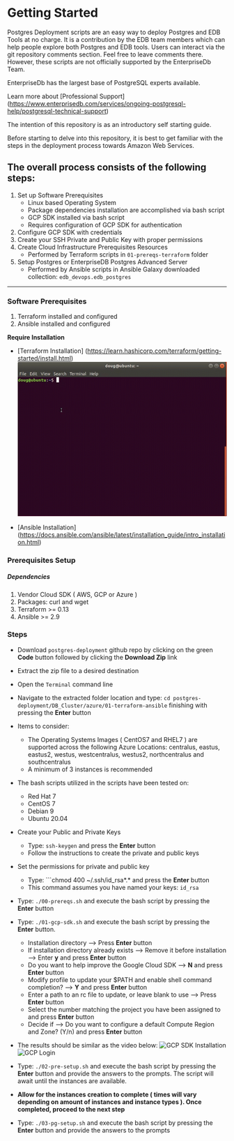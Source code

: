 # Getting Started
Postgres Deployment scripts are an easy way to deploy Postgres and EDB Tools at no charge. It is a contribution by the EDB team members which can help people explore both Postgres and EDB tools. Users can interact via the git repository comments section. Feel free to leave comments there. However, these scripts are not officially supported by the EnterpriseDb Team.

EnterpriseDb has the largest base of PostgreSQL experts available.

Learn more about [Professional Support] (https://www.enterprisedb.com/services/ongoing-postgresql-help/postgresql-technical-support)

The intention of this repository is as an introductory self starting guide.

Before starting to delve into this repository, it is best to get familiar with the steps in the deployment process towards Amazon Web Services.

## The overall process consists of the following steps:

1. Set up Software Prerequisites
   * Linux based Operating System
   * Package dependencies installation are accomplished via bash script
   * GCP SDK installed via bash script
   * Requires configuration of GCP SDK for authentication
2. Configure GCP SDK with credentials
3. Create your SSH Private and Public Key with proper permissions
4. Create Cloud Infrastructure Prerequisites Resources
   * Performed by Terraform scripts in ```01-prereqs-terraform``` folder
5. Setup Postgres or EnterpriseDB Postgres Advanced Server
   * Performed by Ansible scripts in Ansible Galaxy downloaded collection: ```edb_devops.edb_postgres```

----
### Software Prerequisites
1. Terraform installed and configured
2. Ansible installed and configured

**Require Installation**

* [Terraform Installation]  (https://learn.hashicorp.com/terraform/getting-started/install.html)
  ![Terraform 0.13 Installation](demos/Terraform_0.13_Installation.gif)

* [Ansible Installation] (https://docs.ansible.com/ansible/latest/installation_guide/intro_installation.html)

### Prerequisites Setup
##### Dependencies
1. Vendor Cloud SDK ( AWS, GCP or Azure )
2. Packages: curl and wget
1. Terraform >= 0.13
2. Ansible >= 2.9

### Steps

* Download ```postgres-deployment``` github repo by clicking on the green **Code** button followed by clicking the **Download Zip** link

* Extract the zip file to a desired destination
 
* Open the ```Terminal``` command line

* Navigate to the extracted folder location and type: ```cd postgres-deployment/DB_Cluster/azure/01-terraform-ansible``` finishing with pressing the **Enter** button

* Items to consider:
  * The Operating Systems Images ( CentOS7 and RHEL7 ) are supported across the following Azure Locations: centralus, eastus, eastus2, westus, westcentralus, westus2, northcentralus and southcentralus
  * A minimum of 3 instances is recommended

* The bash scripts utilized in the scripts have been tested on:
  * Red Hat 7
  * CentOS 7
  * Debian 9
  * Ubuntu 20.04

* Create your Public and Private Keys
  * Type: ```ssh-keygen``` and press the **Enter** button
  * Follow the instructions to create the private and public keys

* Set the permissions for private and public key
  * Type: ```chmod 400 ~/.ssh/id_rsa*.* and press the **Enter** button
  * This command assumes you have named your keys: ```id_rsa```

* Type: ```./00-prereqs.sh``` and execute the bash script by pressing the **Enter** button

* Type: ```./01-gcp-sdk.sh``` and execute the bash script by pressing the **Enter** button.
  * Installation directory --> Press **Enter** button
  * If installation directory already exists --> Remove it before installation --> Enter **y** and press **Enter** button
  * Do you want to help improve the Google Cloud SDK --> **N** and press **Enter** button
  * Modify profile to update your $PATH and enable shell command 
completion? --> **Y** and press **Enter** button
  * Enter a path to an rc file to update, or leave blank to use --> Press **Enter** button
  * Select the number matching the project you have been assigned to and press **Enter** button
  * Decide if --> Do you want to configure a default Compute Region and Zone? (Y/n) and press **Enter** button
  
* The results should be similar as the video below:
  ![GCP SDK Installation](demos/GCP_SDK_Installation.gif)
  ![GCP Login](demos/Google_Cloud_SDK_Login.gif)

* Type: ```./02-pre-setup.sh``` and execute the bash script by pressing the **Enter** button and provide the answers to the prompts. The script will await until the instances are available.

* **Allow for the instances creation to complete ( times will vary depending on amount of instances and instance types ). Once completed, proceed to the next step**

* Type: ```./03-pg-setup.sh``` and execute the bash script by pressing the **Enter** button and provide the answers to the prompts
